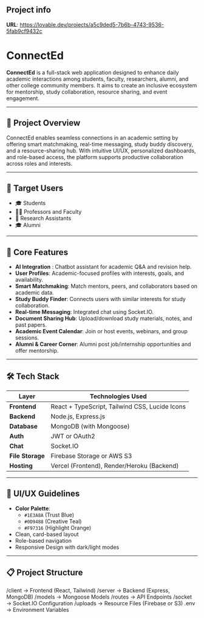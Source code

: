 
## Project info

**URL**: https://lovable.dev/projects/a5c9ded5-7b6b-4743-9536-5fab9cf9432c



# ConnectEd

**ConnectEd** is a full-stack web application designed to enhance daily academic interactions among students, faculty, researchers, alumni, and other college community members. It aims to create an inclusive ecosystem for mentorship, study collaboration, resource sharing, and event engagement.

---

## 📌 Project Overview

ConnectEd enables seamless connections in an academic setting by offering smart matchmaking, real-time messaging, study buddy discovery, and a resource-sharing hub. With intuitive UI/UX, personalized dashboards, and role-based access, the platform supports productive collaboration across roles and interests.

---

## 🎯 Target Users

- 🎓 Students  
- 🧑‍🏫 Professors and Faculty  
- 🔬 Research Assistants  
- 🎓 Alumni  

---

## 🚀 Core Features

- **AI Integration** : Chatbot assistant for academic Q&A and revision help.
- **User Profiles**: Academic-focused profiles with interests, goals, and availability.
- **Smart Matchmaking**: Match mentors, peers, and collaborators based on academic data.
- **Study Buddy Finder**: Connects users with similar interests for study collaboration.
- **Real-time Messaging**: Integrated chat using Socket.IO.
- **Document Sharing Hub**: Upload/download study materials, notes, and past papers.
- **Academic Event Calendar**: Join or host events, webinars, and group sessions.
- **Alumni & Career Corner**: Alumni post job/internship opportunities and offer mentorship.


---

## 🛠️ Tech Stack

| Layer        | Technologies Used                               |
|--------------|--------------------------------------------------|
| **Frontend** | React + TypeScript, Tailwind CSS, Lucide Icons   |
| **Backend**  | Node.js, Express.js                              |
| **Database** | MongoDB (with Mongoose)                          |
| **Auth**     | JWT or OAuth2                                    |
| **Chat**     | Socket.IO                                        |
| **File Storage** | Firebase Storage or AWS S3                   |
| **Hosting**  | Vercel (Frontend), Render/Heroku (Backend)       |

---

## 🎨 UI/UX Guidelines

- **Color Palette**:  
  - `#1E3A8A` (Trust Blue)  
  - `#0D9488` (Creative Teal)  
  - `#F97316` (Highlight Orange)
- Clean, card-based layout
- Role-based navigation
- Responsive Design with dark/light modes

---

## 📋 Project Structure


/client → Frontend (React, Tailwind)
/server → Backend (Express, MongoDB)
/models → Mongoose Models
/routes → API Endpoints
/socket → Socket.IO Configuration
/uploads → Resource Files (Firebase or S3)
.env → Environment Variables
